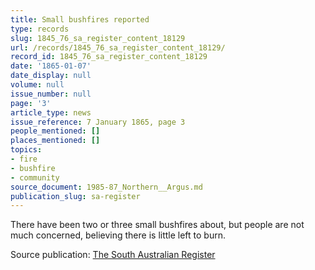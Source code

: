 ```yaml
---
title: Small bushfires reported
type: records
slug: 1845_76_sa_register_content_18129
url: /records/1845_76_sa_register_content_18129/
record_id: 1845_76_sa_register_content_18129
date: '1865-01-07'
date_display: null
volume: null
issue_number: null
page: '3'
article_type: news
issue_reference: 7 January 1865, page 3
people_mentioned: []
places_mentioned: []
topics:
- fire
- bushfire
- community
source_document: 1985-87_Northern__Argus.md
publication_slug: sa-register
---
```


There have been two or three small bushfires about, but people are not much concerned, believing there is little left to burn.

Source publication: [The South Australian Register](/publications/sa-register/)

